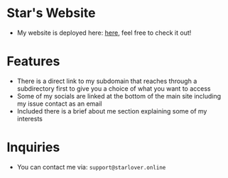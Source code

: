 # Star's Website

- My website is deployed here: [here](https://starlover.online), feel free to check it out!

# Features
- There is a direct link to my subdomain that reaches through a subdirectory first to give you a choice of what you want to access
- Some of my socials are linked at the bottom of the main site including my issue contact as an email
- Included there is a brief about me section explaining some of my interests

# Inquiries 
- You can contact me via: ``support@starlover.online`` 

